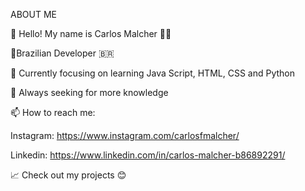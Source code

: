   ABOUT ME
  
👋 Hello! My name is Carlos Malcher 👨‍💻

🌟Brazilian Developer 🇧🇷

🔭 Currently focusing on learning Java Script, HTML, CSS and Python

🌱 Always seeking for more knowledge

📫 How to reach me:

Instagram: https://www.instagram.com/carlosfmalcher/

Linkedin: https://www.linkedin.com/in/carlos-malcher-b86892291/

📈 Check out my projects 😊

